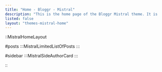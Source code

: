 ```yaml
---
title: "Home - Bloggr - Mistral"
description: "This is the home page of the Bloggr Mistral theme. It is a simple and clean theme for your blog."
listed: false
layout: "themes-mistral-home"
---
```


::MistralHomeLayout

#posts
    :::MistralLimitedListOfPosts
    :::

#sidebar
    :::MistralSideAuthorCard
    :::

::
